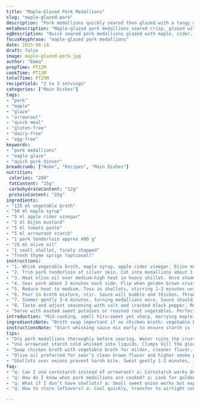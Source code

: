```yaml
---
title: "Maple-Glazed Pork Medallions"
slug: "maple-glazed-pork"
description: "Pork medallions quickly seared then glazed with a tangy maple and apple cider mixture. Substitutes chicken broth with vegetable broth, fécule de maïs swapped for arrowroot starch. Enhanced with fresh thyme. A quick midweek dinner solution, perfect when you crave that sweet-umami punch without fuss. Uses visual browning cues and gentle simmering to nail tenderness and glaze thickness. Simple, versatile, gluten-lactose-egg-free."
metaDescription: "Maple-glazed pork medallions seared crisp, glazed with tangy maple and cider mix. Arrowroot starch thickens sauce clear; thyme adds earthiness. Quick 25-min meal."
ogDescription: "Quick seared pork medallions glazed with maple, cider, and mustard. Arrowroot starch shines in a glossy sauce; thyme optional, adds depth. Midweek go-to for sharp-sweet flavors."
focusKeyphrase: "maple-glazed pork medallions"
date: 2025-08-18
draft: false
image: maple-glazed-pork.jpg
author: "Emma"
prepTime: PT12M
cookTime: PT13M
totalTime: PT25M
recipeYield: "2 to 3 servings"
categories: ["Main Dishes"]
tags:
- "pork"
- "maple"
- "glaze"
- "arrowroot"
- "quick meal"
- "gluten-free"
- "dairy-free"
- "egg-free"
keywords:
- "pork medallions"
- "maple glaze"
- "quick pork dinner"
breadcrumb: ["Home", "Recipes", "Main Dishes"]
nutrition: 
 calories: "280"
 fatContent: "15g"
 carbohydrateContent: "12g"
 proteinContent: "25g"
ingredients:
- "125 ml vegetable broth"
- "50 ml maple syrup"
- "5 ml apple cider vinegar"
- "5 ml Dijon mustard"
- "5 ml tomato paste"
- "5 ml arrowroot starch"
- "1 pork tenderloin approx 400 g"
- "25 ml olive oil"
- "1 small shallot, finely chopped"
- "fresh thyme sprigs (optional)"
instructions:
- "1. Whisk vegetable broth, maple syrup, apple cider vinegar, Dijon mustard, tomato paste, and arrowroot starch in a bowl until smooth. Set aside. Note the gloss—arrowroot lends clarity to the sauce."
- "2. Trim pork tenderloin of silver skin. Cut into medallions about 1.5 cm thick. Pat dry firmly with paper towels. Moisture kills the sear, so don’t rush."
- "3. Heat olive oil over medium-high heat in heavy skillet. Once shimmering and fragrant, add half the medallions spaced out. Don’t crowd. Listen for that satisfying sizzle."
- "4. Sear pork about 2 minutes each side. Flip when golden brown crust forms. Medallions should spring back but still tender. Transfer to plate. Repeat with rest, adding a touch more oil if pan dry."
- "5. Reduce heat to medium. Toss in shallots, stirring 1-2 minutes until soft and translucent—not browned. Smell opens up here."
- "6. Pour in broth mixture, stir. Sauce will bubble and thicken. Throw in thyme sprigs if using. Return pork to pan, nestling into sauce."
- "7. Simmer gently 3-4 minutes, turning medallions once. Sauce should thicken to glossy coat consistency—sticks lightly to back of spoon."
- "8. Taste and adjust seasoning with salt and cracked black pepper. Remove thyme before serving."
- "Serve with mashed sweet potatoes or roasted root vegetables. Perfect for clearing leftovers from fridge the next day; sauce reheats well, thickens more."
introduction: "Mid-cooking, smell hits—sweet yet sharp, marrying maple and tangy vinegar with pork seared crust. Pork medallions cook fast; timing is everything. Too long and it dries, too short leaves raw cut inside. Maple syrup gets swapped for less sugar impact; apple cider vinegar cuts the sweetness and layers acidity. Using arrowroot starch instead of cornstarch yields translucent, shinier sauce without cloudiness. The shallot, not onion, adds subtle sweetness without overpowering. Makes a great quick dinner weekday favorite. Easy adjustments let you adapt to what’s in the pantry. Fresh thyme brings earthiness, optional but elevates flavor balance. Visual doneness and textural cues guide your cooking, not clock alone. Techniques refined over years of searing and rescues after dried chops. Flattened pork tenderloin gives medallions that perfect thickness to capture heat evenly."
ingredientsNote: "Broth swap important if no chicken broth: vegetable broth works well, mild flavor, less salt. Maple syrup quantity reduced slightly to avoid overly sweet finish—adjust to taste depending on your syrup’s intensity. Arrowroot starch preferred for a clearer glaze; it thickens better at lower temps and doesn’t turn gummy like cornstarch can if overheated. Tomato paste replaces ketchup to cut excess sugar and adds depth. Apple cider vinegar offers bright acidity, balance, and tenderizing effect. Olive oil used instead of butter for cleaner sear without burning risk, but butter can be added at end for richness if tolerated. Shallots over onions: milder, less bite, they dissolve better and give a refined onion note. Pork selection: tenderloin trimmed and patted dry introduces best surface for caramelization. Don’t skip drying meat—wet surfaces steam not sear."
instructionsNote: "Start whisking sauce mix early to ensure starch is fully dispersed, no lumps. Timing and heat control key stepping stones here. The sizzle upon hitting hot oil means the pan is ready; if quiet it’s too cool, meat will stew. Don’t flip too early—wait for crust formation. Medallions springing back when poked signals doneness; squishy means undercooked. Shallots must sweat not brown, their sweetness unlocking aroma without bitterness. Pour sauce mix into rested pan to deglaze and pick up fond flavor chunks. Stir constantly until sauce thickens and turns glossy—sign that arrowroot kicked in. Simmer gently not boil hard or arrowroot breaks down, liquid becomes thin again. Nestle pork back carefully into sauce for even coating and warming. Taste several steps, salt gradually; maple and vinegar already add flavor complexity. Serve straight away or keep warm in low oven. Clean the pan with a sticky sauce by soaking promptly to avoid dried sugar residue."
tips:
- "Dry pork medallions thoroughly before searing. Water ruins the crust. Pat with paper towels, press firmly. Listen for that sharp sizzle when oil hits pan. If oil shimmers but no sizzle, pan’s not hot enough. Flip only after crust forms; it’ll spring back when ready. Medallions around 1.5 cm thick cook in roughly 4-5 minutes total. Thickness matters for even cooking. Too thick? Longer cook, risk dry edges. Thin won’t have crust. Timing and thickness play hand in hand."
- "Use arrowroot starch cold whisked into liquids. Clumps kill the gloss. Pour starch mix in slowly after shallots sweat – no browning there, just translucent softness. Stir constantly, bubble to thicken. Arrowroot breaks down with aggressive boiling; simmer gently. Thickened sauce clings lightly to spoon back, glossy and translucent. Avoid cornstarch for cloudier glaze and gummy texture. This starch works at lower heat, stays clear even after cooling. Good for recipes where sauce clarity matters."
- "Swap chicken broth with vegetable broth for milder, cleaner flavor. Works well here; pork and maple dominate anyway. Adjust salt since veg broth usually less salty. Maple syrup quantity depends on syrup intensity and sweetness level preferred. Less than expected better for tang balance; cider vinegar cuts it sharp, balances sweetness, and tenderizes meat too. Tomato paste adds umami depth, avoids ketchup sweetness and thickens slightly. Measured small amounts keep sauce tight, not sloppy."
- "Olive oil preferred for sear’s clean brown flavor and higher smoke point than butter. Butter can be added at end if tolerated for richness, but risk burning during sear is higher. Start hot, medium-high heat. Add medallions spaced out, no crowding or steaming occurs. Listen for sizzle; pan silence means cool or too crowded. Add more oil mid-cook if dryness felt.Cooking on high too long burns edges; flip when crust golden, not black. Medallions will spring back slightly when touched, firm but with some give."
- "Shallots over onions prevent harsh bite. Sweat gently 1-2 minutes, just soft translucent, no browning. Browning changes flavor profile, can overpower sauce’s subtle balance. Pour sauce mix into pan after shallots soften to deglaze fond, picking up caramelized bits. Nestle pork back carefully in sauce for even heat, coating each piece. Simmer gently 3-4 min, turning medallions once to ensure glaze thickens around. Remove thyme before serving to avoid woody bits. Salt and pepper last - taste as you go since broth, vinegar, and tomato paste contribute their own layers."
faq:
- "q: Can I use cornstarch instead of arrowroot? a: Cornstarch works but expect cloudy sauce. Arrowroot gives clear glossy finish and won’t gum up or break down quickly. If cooking over high heat or boiling hard, cornstarch can turn gluey. Use arrowroot for gentle simmer finish. Keep starch slurry cold and whisk well to avoid lumps before adding to pan."
- "q: How do I know when pork medallions are cooked? a: Look for golden brown crust, sizzle sound fading. Medallions spring back when poked with finger or spatula, not squishy. Cut one to check pink center if unsure. Thickness affects time—about 2 min per side for 1.5 cm thick. Too short means raw inside. Longer cooks dry out edges. Visual and texture cues beat just watching clock."
- "q: What if I don’t have shallots? a: Small sweet onion works but expect stronger aroma and bite. Cook lower and slow longer to soften and lessen harshness. Shallots dissolve better, add subtle sweetness without bitterness. Avoid yellow onions raw; they overpower sauce balance. Alternatively skip or use garlic sparingly, but flavor shifts. Shallot’s mildness key here."
- "q: How to store leftovers? a: Cool quickly, transfer to airtight container. Refrigerate up to 2 days safely. Reheat gently in pan with splash of broth or water to loosen glaze. Microwave OK but glaze texture changes, can thicken oddly. Freeze only if you plan quick rescues; glaze may separate but stirs back after warming. Avoid reheating glaze at high temp or it thins out again."

---
```

